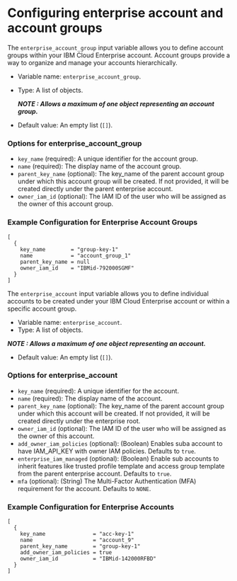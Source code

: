 # Configuring enterprise account and account groups

The `enterprise_account_group` input variable allows you to define account groups within your IBM Cloud Enterprise account. Account groups provide a way to organize and manage your accounts hierarchically.

- Variable name: `enterprise_account_group`.
- Type: A list of objects.

  ***NOTE : Allows a maximum of one object representing an account group.***
- Default value: An empty list (`[]`).

### Options for enterprise_account_group

- `key_name` (required): A unique identifier for the account group.
- `name` (required): The display name of the account group.
- `parent_key_name` (optional): The key_name of the parent account group under which this account group will be created. If not provided, it will be created directly under the parent enterprise account.
- `owner_iam_id` (optional): The IAM ID of the user who will be assigned as the owner of this account group.

### Example Configuration for Enterprise Account Groups

```hcl
[
  {
    key_name        = "group-key-1"
    name            = "account_group_1"
    parent_key_name = null
    owner_iam_id    = "IBMid-792000SGMF"
  }
]
```

The `enterprise_account` input variable allows you to define individual accounts to be created under your IBM Cloud Enterprise account or within a specific account group.

- Variable name: `enterprise_account`.
- Type: A list of objects.

***NOTE : Allows a maximum of one object representing an account.***
- Default value: An empty list (`[]`).

### Options for enterprise_account

- `key_name` (required): A unique identifier for the account.
- `name` (required): The display name of the account.
- `parent_key_name` (optional): The key_name of the parent account group under which this account will be created. If not provided, it will be created directly under the enterprise root.
- `owner_iam_id` (optional): The IAM ID of the user who will be assigned as the owner of this account.
- `add_owner_iam_policies` (optional): (Boolean) Enables suba account to have IAM_API_KEY with owner IAM policies. Defaults to `true`.
- `enterprise_iam_managed` (optional): (Boolean) Enable sub accounts to inherit features like trusted profile template and access group template from the parent enterprise account. Defaults to `true`.
- `mfa` (optional): (String) The Multi-Factor Authentication (MFA) requirement for the account. Defaults to `NONE`.

### Example Configuration for Enterprise Accounts

```hcl
[
  {
    key_name               = "acc-key-1"
    name                   = "account_9"
    parent_key_name        = "group-key-1"
    add_owner_iam_policies = true
    owner_iam_id           = "IBMid-142000RFBD"
  }
]
```
